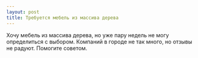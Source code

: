 ```yaml
---
layout: post 
title: Требуется мебель из массива дерева 
--- 
```

Хочу мебель из массива дерева, но уже пару недель не могу определиться с выбором. Компаний в городе не так много, но отзывы не радуют. Помогите советом.